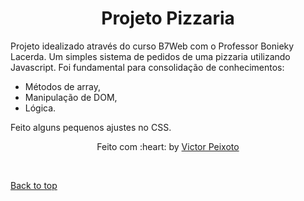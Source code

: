 <div align="center" id="top"> 
  <!-- <a href="https://projetopizzaria.netlify.app">Demo</a> -->
</div>

<h1 align="center">Projeto Pizzaria</h1>


Projeto idealizado através do curso B7Web com o Professor Bonieky Lacerda.
Um simples sistema de pedidos de uma pizzaria utilizando Javascript.
Foi fundamental para consolidação de conhecimentos:
- Métodos de array,
- Manipulação de DOM,
- Lógica.

Feito alguns pequenos ajustes no CSS.


<div style="text-align: center; width: 50%; margin: auto">
Feito com :heart: by <a href="https://github.com/victorpeixoto" target="_blank">Victor Peixoto</a>
</div>

&#xa0;


<a href="#top">Back to top</a>
